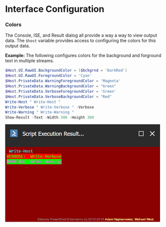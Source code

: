 # Interface Configuration

### Colors

The Console, ISE, and Result dialog all provide a way a way to view output data. The `$host` variable provides access to configuring the colors for this output data. 

**Example:** The following configures colors for the background and forground text in multiple streams.

```powershell
$Host.UI.RawUI.BackgroundColor = ($bckgrnd = 'DarkRed')
$Host.UI.RawUI.ForegroundColor = 'Cyan'
$Host.PrivateData.WarningForegroundColor = 'Magenta'
$Host.PrivateData.WarningBackgroundColor = "Green"
$Host.PrivateData.VerboseForegroundColor = 'Green'
$Host.PrivateData.VerboseBackgroundColor = "Red"
Write-Host " Write-Host "
Write-Verbose " Write-Verbose " -Verbose
Write-Warning " Write-Warning "
Show-Result -Text -Width 500 -Height 300
```

![Host output using Show-Result](images/screenshots/modaldialog-showresultcolors.png)